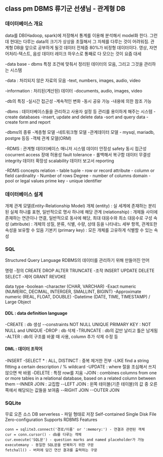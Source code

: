 ## class pm DBMS 류기군 선생님 - 관계형 DB
### 데이터베이스 개요
data를 DB(Hadoop, spark)에 저장해서 통계를 이용해 분석해서 model화 한다. 그런데 현대는 다루는 data의 크기가 상상을 초월해서 그 자체를 다루는 것이 어려워짐. 
관계형 DB을 앞으로 공부하게 될것
데이터 전체중 80%가 비정형 데이터이다. 영상, 자연어처리-텍스트, 음성
데이터 레이크 하우스로 통째로 다 모으는 것이 요즘 대세

-data base - dbms
특정 조건에 맞춰서 정리된 데이터의 모음, 그리고 그것을 관리하는 시스템

-data : 처리되지 않은 자료의 모음
-text, numbers, images, audio, video

-information : 처리된(계산된) 데이터
-documents, audio, images, video

-db의 특징
	-실시간 접근성
	-계속적인 변화 
	-동시 공유 가능
	-내용에 의한 참조 가능

-dbms : 데이터베이스들을 관리하고 사용자 설정 등 관리를 용이하게 해주는 시스템
	-create databases
	-insert, update and delete data
	-sort and query data
	-create form and report

-dbms의 종류
	-계층형 모델
	-네트워크형 모델
	-관계데이터 모델 - mysql, mariadb, postgre 등등
	-객체 관계 모델(ORM)

-RDMS : 관계형 데이터베이스 매니저 시스템
	데이터 안정성 safety
	동시 접근성 cocurrent access
	장애 허용성 fault tolerance - 롤백해서 복구함
	데이터 무결성 integrity
	데이터 확장성 scalability
	데이터 보고서 reporting

-RDMS concepts
	relation - table
	tuple - row or record
	attribute - column or field
	cardinality - Number of rows
	Degree - number of columns
	domain - pool or legal values
	prime key - unique identifier


### 데이터베이스 설계
개체 관계 모델(Entity-Relationship Model)
개체 (entity) : 실 세계에 존재하는 분리된 실체 하나를 표현, 일반적으로 명사 하나에 해당
관계 (relationship) : 개체들 사이에 존재하는 연관이나 연결, 일반적으로 동사에 해당, 최대 대응수와 최소 대응수로 구성
속성 (attribute) : 개체의 성질, 분류, 식별, 수량, 상태 등을 나타내느 세부 항목, 관계또한 속성을 보유할 수 있음
기본키 (primary key) : 모든 개체를 고유하게 식별할 수 있는 속성


### SQL
Structured Query Language
 RDBMS의 데이터를 관리하기 위해 만들어진 언어

명령
-정의 CREATE DROP ALTER TRUNCATE
-조작 INSERT UPDATE DELETE SELECT
-제어 GRANT REVOKE

data type
-boolean
-character (CHAR, VARCHAR)
-Exact numeric (NUMERIC, DECIMAL, INTERGER, SMALLINT, BIGINT)
-Approximate numeric (REAL, FLOAT, DOUBLE)
-Datetime (DATE, TIME, TIMESTAMP) / Large Object

#### DDL : data definition language
-CREATE : db 생성
 --constraints
	NOT NULL
	UNIQUE
	PRIMARY KEY : NOT NULL and UNIQUE
-DROP : db 삭제
-TRUNCATE : db의 값만 날리고 틀은 남게됨
-ALTER : db의 구조를 바꿀 때 사용, column 추가 삭제 수정 등

#### DML : 데이터 조작어
-INSERT
-SELECT * : ALL, DISTINCT : 중복 제거한 전부
-LIKE find a string fitting a certain description / % wildcard
-UPDATE : where 절을 조심해서 쓰지 않으면 싹 바뀜
-DELETE : 특정 row를 지움
-JOIN : combines columns from one or more tables in a relational database, based on a related column between them
	--INNER JOIN : 교집합
	--LEFT JOIN : 왼쪽 테이블(기준 테이블)의 값 중 오른쪽에서 해당되는 값들을 보여줌
	--RIGHT JOIN
	--OUTER JOIN


### SQLite
무료 오픈 소스 DB
serverless - 파일 형태로 저장
Self-contained
Single Disk File
Zero-configuration
Supports RDBMS Features

```import sqlite3
conn = sqlite3.connect('경로/이름' or ':memory:') - 연결과 관련된 객체
cur = conn.cursor() - db를 다루는 객체
cur.execute('SQL문') - question marks and named placeholder가 가능
executemany - 동일한 SQL문을 반복하기 위한 구문
fetchall() - 버퍼에 담긴 연산 결과를 출력하는 구문
```

